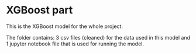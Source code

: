 # XGBoost part
This is the XGBoost model for the whole project. 

The folder contains: 3 csv files (cleaned) for the data used in this model and 1 jupyter notebook file that is used for running the model.
